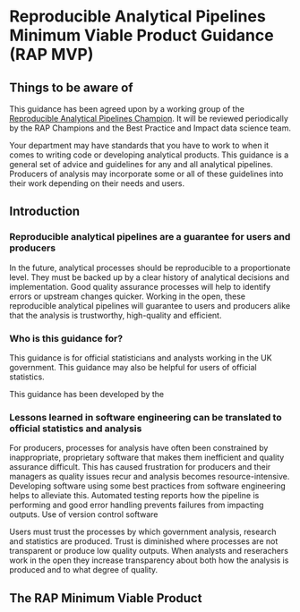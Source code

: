 # Reproducible Analytical Pipelines Minimum Viable Product Guidance (RAP MVP)

## Things to be aware of

This guidance has been agreed upon by a working group of the [Reproducible Analytical Pipelines Champion](https://gss.civilservice.gov.uk/about-us/champion-networks/reproducible-analytical-pipeline-rap-champions/).
It will be reviewed periodically by the RAP Champions and the Best Practice and Impact data science team.

Your department may have standards that you have to work to when it comes to writing code or developing analytical products.
This guidance is a general set of advice and guidelines for any and all analytical pipelines.
Producers of analysis may incorporate some or all of these guidelines into their work depending on their needs and users.

## Introduction

### Reproducible analytical pipelines are a guarantee for users and producers

In the future, analytical processes should be reproducible to a proportionate level.
They must be backed up by a clear history of analytical decisions and implementation.
Good quality assurance processes will help to identify errors or upstream changes quicker.
Working in the open, these reproducible analytical pipelines will guarantee to users and producers alike that the analysis is trustworthy, high-quality and efficient.

### Who is this guidance for?

This guidance is for official statisticians and analysts working in the UK government.
This guidance may also be helpful for users of official statistics.

This guidance has been developed by the 

### Lessons learned in software engineering can be translated to official statistics and analysis

For producers, processes for analysis have often been constrained by inappropriate, proprietary software that makes them inefficient and quality assurance difficult.
This has caused frustration for producers and their managers as quality issues recur and analysis becomes resource-intensive.
Developing software using some best practices from software engineering helps to alleviate this.
Automated testing reports how the pipeline is performing and good error handling prevents failures from impacting outputs.
Use of version control software 

Users must trust the processes by which government analysis, research and statistics are produced.
Trust is diminished where processes are not transparent or produce low quality outputs.
When analysts and reserachers work in the open they increase transparency about both how the analysis is produced and to what degree of quality.

## The RAP Minimum Viable Product

